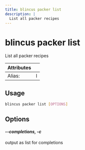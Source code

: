```yaml
---
title: blincus packer list
description: | 
  List all packer recipes
---
```


# blincus packer list

List all packer recipes

| Attributes       | &nbsp;
|------------------|-------------
| Alias:           | l

## Usage

```bash
blincus packer list [OPTIONS]
```

## Options

#### *--completions, -c*

output as list for completions


